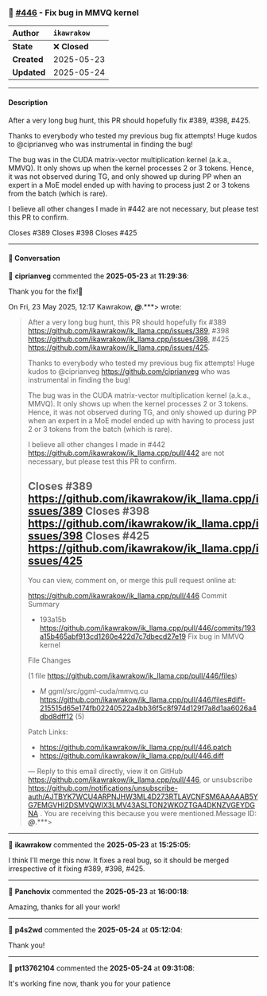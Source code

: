 ### 🐛 [#446](https://github.com/ikawrakow/ik_llama.cpp/pull/446) - Fix bug in MMVQ kernel

| **Author** | `ikawrakow` |
| :--- | :--- |
| **State** | ❌ **Closed** |
| **Created** | 2025-05-23 |
| **Updated** | 2025-05-24 |

---

#### Description

After a very long bug hunt, this PR should hopefully fix #389, #398, #425.

Thanks to everybody who tested my previous bug fix attempts!
Huge kudos to @ciprianveg who was instrumental in finding the bug!

The bug was in the CUDA matrix-vector multiplication kernel (a.k.a., MMVQ). It only shows up when the kernel processes 2 or 3 tokens. Hence, it was not observed during TG, and only showed up during PP when an expert in a MoE model ended up with having to process just 2 or 3 tokens from the batch (which is rare).

I believe all other changes I made in #442 are not necessary, but please test this PR to confirm.

Closes #389 
Closes #398
Closes #425

---

#### 💬 Conversation

👤 **ciprianveg** commented the **2025-05-23** at **11:29:36**:<br>

Thank you for the fix!🍻

On Fri, 23 May 2025, 12:17 Kawrakow, ***@***.***> wrote:

> After a very long bug hunt, this PR should hopefully fix #389
> <https://github.com/ikawrakow/ik_llama.cpp/issues/389>, #398
> <https://github.com/ikawrakow/ik_llama.cpp/issues/398>, #425
> <https://github.com/ikawrakow/ik_llama.cpp/issues/425>.
>
> Thanks to everybody who tested my previous bug fix attempts!
> Huge kudos to @ciprianveg <https://github.com/ciprianveg> who was
> instrumental in finding the bug!
>
> The bug was in the CUDA matrix-vector multiplication kernel (a.k.a.,
> MMVQ). It only shows up when the kernel processes 2 or 3 tokens. Hence, it
> was not observed during TG, and only showed up during PP when an expert in
> a MoE model ended up with having to process just 2 or 3 tokens from the
> batch (which is rare).
>
> I believe all other changes I made in #442
> <https://github.com/ikawrakow/ik_llama.cpp/pull/442> are not necessary,
> but please test this PR to confirm.
>
> Closes #389 <https://github.com/ikawrakow/ik_llama.cpp/issues/389>
> Closes #398 <https://github.com/ikawrakow/ik_llama.cpp/issues/398>
> Closes #425 <https://github.com/ikawrakow/ik_llama.cpp/issues/425>
> ------------------------------
> You can view, comment on, or merge this pull request online at:
>
>   https://github.com/ikawrakow/ik_llama.cpp/pull/446
> Commit Summary
>
>    - 193a15b
>    <https://github.com/ikawrakow/ik_llama.cpp/pull/446/commits/193a15b465abf913cd1260e422d7c7dbecd27e19>
>    Fix bug in MMVQ kernel
>
> File Changes
>
> (1 file <https://github.com/ikawrakow/ik_llama.cpp/pull/446/files>)
>
>    - *M* ggml/src/ggml-cuda/mmvq.cu
>    <https://github.com/ikawrakow/ik_llama.cpp/pull/446/files#diff-215515d65e174fb02240522a4bb36f5c8f974d129f7a8d1aa6026a4dbd8dff12>
>    (5)
>
> Patch Links:
>
>    - https://github.com/ikawrakow/ik_llama.cpp/pull/446.patch
>    - https://github.com/ikawrakow/ik_llama.cpp/pull/446.diff
>
> —
> Reply to this email directly, view it on GitHub
> <https://github.com/ikawrakow/ik_llama.cpp/pull/446>, or unsubscribe
> <https://github.com/notifications/unsubscribe-auth/AJTBYK7WCU4ARPNJHW3ML4D273RTLAVCNFSM6AAAAAB5YG7EMGVHI2DSMVQWIX3LMV43ASLTON2WKOZTGA4DKNZVGEYDGNA>
> .
> You are receiving this because you were mentioned.Message ID:
> ***@***.***>
>

---

👤 **ikawrakow** commented the **2025-05-23** at **15:25:05**:<br>

I think I'll merge this now. It fixes a real bug, so it should be merged irrespective of it fixing #389, #398, #425.

---

👤 **Panchovix** commented the **2025-05-23** at **16:00:18**:<br>

Amazing, thanks for all your work!

---

👤 **p4s2wd** commented the **2025-05-24** at **05:12:04**:<br>

Thank you!

---

👤 **pt13762104** commented the **2025-05-24** at **09:31:08**:<br>

It's working fine now, thank you for your patience